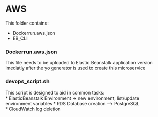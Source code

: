 # AWS 

This folder contains:
 * Dockerrun.aws.json
 * EB_CLI

 ### Dockerrun.aws.json

 This file needs to be uploaded to Elastic Beanstalk application version imediatly after the yo generator is used to create this microservice

 ### devops_script.sh

 This script is designed to aid in common tasks:                                  
    * ElasticBeanstalk Environment -> new environment, list/update environment variables 
    * RDS Database creation --> PostgreSQL                                               
    * CloudWatch log deletion 